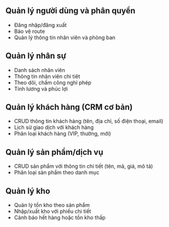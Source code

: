 
## Quản lý người dùng và phân quyền
- Đăng nhập/đăng xuất
- Bảo vệ route
- Quản lý thông tin nhân viên và phòng ban

## Quản lý nhân sự
- Danh sách nhân viên
- Thông tin nhân viên chi tiêt
- Theo dõi, chấm công nghỉ phép
- Tính lương và phúc lợi

## Quản lý khách hàng (CRM cơ bản)
- CRUD thông tin khách hàng (tên, địa chỉ, số điện thoại, email)
- Lịch sử giao dịch với khách hàng
- Phân loại khách hàng (VIP, thường, mới)

## Quản lý sản phẩm/dịch vụ
- CRUD sản phẩm với thông tin chi tiết (tên, mã, giá, mô tả)
- Phân loại sản phẩm theo danh mục

## Quản lý kho
- Quản lý tồn kho theo sản phẩm
- Nhập/xuất kho với phiếu chi tiết
- Cảnh báo hết hàng hoặc tồn kho thấp
